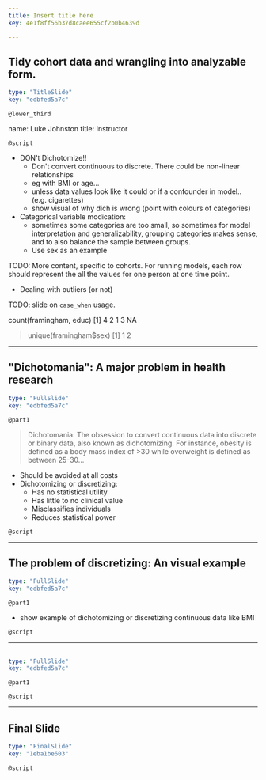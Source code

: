 ```yaml
---
title: Insert title here
key: 4e1f8ff56b37d8caee655cf2b0b4639d

---
```

## Tidy cohort data and wrangling into analyzable form.

```yaml
type: "TitleSlide"
key: "edbfed5a7c"
```

`@lower_third`

name: Luke Johnston
title: Instructor


`@script`

- DON't Dichotomize!!
    - Don't convert continuous to discrete. There could be non-linear relationships
    - eg with BMI or age...
    - unless data values look like it could or if a confounder in model.. (e.g. cigarettes)
    - show visual of why dich is wrong (point with colours of categories)
- Categorical variable modication:
    - sometimes some categories are too small, so sometimes for model
    interpretation and generalizability, grouping categories makes sense,
    and to also balance the sample between groups.
    - Use sex as an example

TODO: More content, specific to cohorts.
For running models, each row should represent the all the values for one person
at one time point.
- Dealing with outliers (or not)

TODO: slide on `case_when` usage.

count(framingham, educ)
[1]  4  2  1  3 NA
> unique(framingham$sex)
[1] 1 2

---
## "Dichotomania": A major problem in health research

```yaml
type: "FullSlide"
key: "edbfed5a7c"
```

`@part1`


> Dichotomania: The obsession to convert continuous data into discrete or binary data, also known as dichotomizing. For instance, obesity is defined as a body mass index of >30 while overweight is defined as between 25-30...

- Should be avoided at all costs
- Dichotomizing or discretizing:
    - Has no statistical utility
    - Has little to no clinical value
    - Misclassifies individuals
    - Reduces statistical power

`@script`

---
## The problem of discretizing: An visual example

```yaml
type: "FullSlide"
key: "edbfed5a7c"
```

`@part1`

- show example of dichotomizing or discretizing continuous data like BMI

`@script`

---
## 

```yaml
type: "FullSlide"
key: "edbfed5a7c"
```

`@part1`

`@script`

---
## Final Slide

```yaml
type: "FinalSlide"
key: "1eba1be603"
```

`@script`


